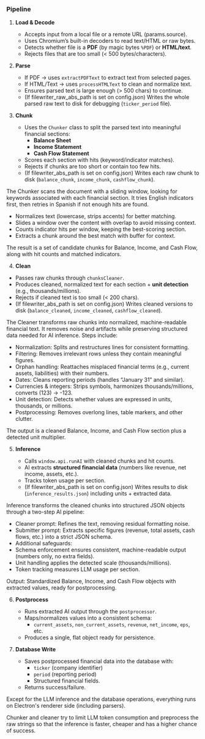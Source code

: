 ### Pipeline

1. **Load & Decode**

   - Accepts input from a local file or a remote URL (params.source).
   - Uses Chromium’s built-in decoders to read text/HTML or raw bytes.
   - Detects whether file is a **PDF** (by magic bytes `%PDF`) or **HTML/text**.
   - Rejects files that are too small (< 500 bytes/characters).

2. **Parse**

   - If PDF → uses `extractPDFText` to extract text from selected pages.
   - If HTML/Text → uses `processHTMLText` to clean and normalize text.
   - Ensures parsed text is large enough (> 500 chars) to continue.
   - (If filewriter_raw_abs_path is set on config.json) Writes the whole parsed
     raw text to disk for debugging (`ticker_period` file).

3. **Chunk**

   - Uses the `Chunker` class to split the parsed text into meaningful financial
     sections:
     - **Balance Sheet**
     - **Income Statement**
     - **Cash Flow Statement**
   - Scores each section with hits (keyword/indicator matches).
   - Rejects if chunks are too short or contain too few hits.
   - (If filewriter_abs_path is set on config.json) Writes each raw chunk to
     disk (`balance_chunk`, `income_chunk`, `cashflow_chunk`).

The Chunker scans the document with a sliding window, looking for keywords
associated with each financial section. It tries English indicators first, then
retries in Spanish if not enough hits are found.

- Normalizes text (lowercase, strips accents) for better matching.
- Slides a window over the content with overlap to avoid missing context.
- Counts indicator hits per window, keeping the best-scoring section.
- Extracts a chunk around the best match with buffer for context.

The result is a set of candidate chunks for Balance, Income, and Cash Flow,
along with hit counts and matched indicators.

4. **Clean**

- Passes raw chunks through `chunksCleaner`.
- Produces cleaned, normalized text for each section + **unit detection** (e.g.,
  thousands/millions).
- Rejects if cleaned text is too small (< 200 chars).
- (If filewriter_abs_path is set on config.json) Writes cleaned versions to disk
  (`balance_cleaned`, `income_cleaned`, `cashflow_cleaned`).

The Cleaner transforms raw chunks into normalized, machine-readable financial
text. It removes noise and artifacts while preserving structured data needed for
AI inference. Steps include:

- Normalization: Splits and restructures lines for consistent formatting.
- Filtering: Removes irrelevant rows unless they contain meaningful figures.
- Orphan handling: Reattaches misplaced financial terms (e.g., current assets,
  liabilities) with their numbers.
- Dates: Cleans reporting periods (handles “January 31” and similar).
- Currencies & integers: Strips symbols, harmonizes thousands/millions, converts
  (123) → -123.
- Unit detection: Detects whether values are expressed in units, thousands, or
  millions.
- Postprocessing: Removes overlong lines, table markers, and other clutter.

The output is a cleaned Balance, Income, and Cash Flow section plus a detected
unit multiplier.

5. **Inference**

   - Calls `window.api.runAI` with cleaned chunks and hit counts.
   - AI extracts **structured financial data** (numbers like revenue, net
     income, assets, etc.).
   - Tracks token usage per section.
   - (If filewriter_abs_path is set on config.json) Writes results to disk
     (`inference_results.json`) including units + extracted data.

Inference transforms the cleaned chunks into structured JSON objects through a
two-step AI pipeline:

- Cleaner prompt: Refines the text, removing residual formatting noise.
- Submitter prompt: Extracts specific figures (revenue, total assets, cash
  flows, etc.) into a strict JSON schema.
- Additional safeguards:
- Schema enforcement ensures consistent, machine-readable output (numbers only,
  no extra fields).
- Unit handling applies the detected scale (thousands/millions).
- Token tracking measures LLM usage per section.

Output: Standardized Balance, Income, and Cash Flow objects with extracted
values, ready for postprocessing.

6. **Postprocess**

   - Runs extracted AI output through the `postprocessor`.
   - Maps/normalizes values into a consistent schema:
     - `current_assets`, `non_current_assets`, `revenue`, `net_income`, `eps`,
       etc.
   - Produces a single, flat object ready for persistence.

7. **Database Write**
   - Saves postprocessed financial data into the database with:
     - `ticker` (company identifier)
     - `period` (reporting period)
     - Structured financial fields.
   - Returns success/failure.

Except for the LLM inference and the database operations, everything runs on
Electron's renderer side (including parsers).

Chunker and cleaner try to limit LLM token consumption and preprocess the raw
strings so that the inference is faster, cheaper and has a higher chance of
success.
